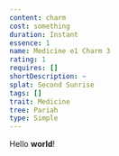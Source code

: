 ```yaml
---
content: charm
cost: something
duration: Instant
essence: 1
name: Medicine e1 Charm 3
rating: 1
requires: []
shortDescription: ~
splat: Second Sunrise
tags: []
trait: Medicine
tree: Pariah
type: Simple
---
```


Hello **world**!
